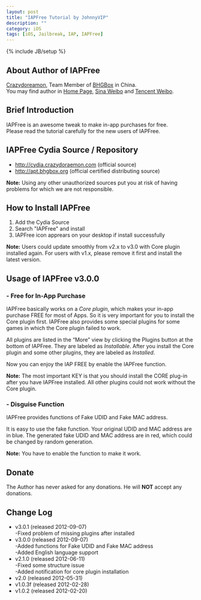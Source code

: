 ```yaml
---
layout: post
title: "IAPFree Tutorial by JohnnyVIP"
description: ""
category: iOS
tags: [iOS, Jailbreak, IAP, IAPFree]
---
```

{% include JB/setup %}

## About Author of IAPFree
[Crazydoreamon](http://www.crazydoraemon.com/ "Home Page in Chinese"), Team Member of [BHGBox](http://www.bhgbox.org) in China.  
You may find author in [Home Page](http://www.crazydoraemon.com/), [Sina Weibo](http://www.weibo.com/iapfree) and [Tencent Weibo](http://t.qq.com/CrazyDoraemon).


## Brief Introduction  
IAPFree is an awesome tweak to make in-app purchases for free.  
Please read the tutorial carefully for the new users of IAPFree.


## IAPFree Cydia Source / Repository
- http://cydia.crazydoraemon.com (official source)
- http://apt.bhgbox.org (official certified distributing source)  

**Note:** Using any other unauthorized sources put you at risk of having problems for which we are not responsible.

## How to Install IAPFree
1. Add the Cydia Source  
2. Search "IAPFree" and install  
3. IAPFree icon apprears on your desktop if install successfully  

**Note:** Users could update smoothly from v2.x to v3.0 with Core plugin installed again. For users with v1.x, please remove it first and install the latest version.

## Usage of IAPFree v3.0.0  
### - Free for In-App Purchase
IAPFree basically works on a *Core plugin*, which makes your in-app purchase FREE for most of Apps. So it is very important for you to install the Core plugin first. IAPFree also provides some special plugins for some games in which the Core plugin failed to work.

All plugins are listed in the “More” view by clicking the Plugins button at the bottom of IAPFree. They are labeled as *Installable*. After you install the Core plugin and some other plugins, they are labeled as *Installed*.

Now you can enjoy the IAP FREE by enable the IAPFree function.

**Note:** The most important KEY is that you should install the CORE plug-in after you have IAPFree installed. All other plugins could not work without the Core plugin.

### - Disguise Function
IAPFree provides functions of Fake UDID and Fake MAC address.  

It is easy to use the fake function. Your original UDID and MAC address are in blue. The generated fake UDID and MAC address are in red, which could be changed by random generation.

**Note:** You have to enable the function to make it work.

## Donate
The Author has never asked for any donations. He will **NOT** accept any donations.


## Change Log
- v3.0.1 (released 2012-09-07)  
-Fixed problem of missing plugins after installed
- v3.0.0 (released 2012-09-07)  
-Added functions for Fake UDID and Fake MAC address  
-Added English language support
- v2.1.0 (released 2012-06-11)  
-Fixed some structure issue  
-Added notification for core plugin installation 
- v2.0 (released 2012-05-31)  
- v1.0.3f (released 2012-02-28)  
- v1.0.2 (released 2012-02-20)
